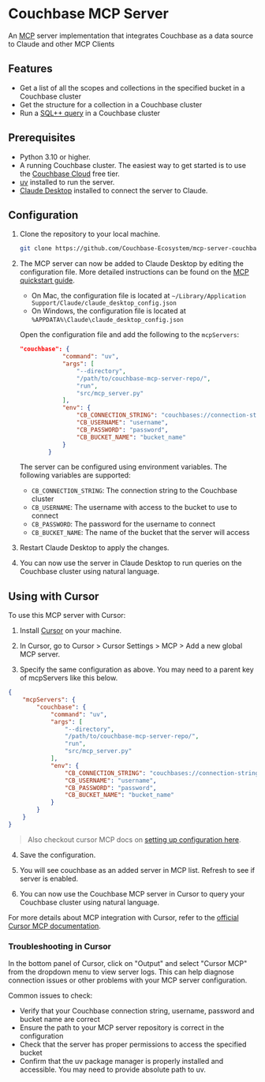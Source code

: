 # Couchbase MCP Server

An [MCP](https://modelcontextprotocol.io/) server implementation that integrates Couchbase as a data source to Claude and other MCP Clients

## Features

- Get a list of all the scopes and collections in the specified bucket in a Couchbase cluster
- Get the structure for a collection in a Couchbase cluster
- Run a [SQL++ query](https://www.couchbase.com/sqlplusplus/) in a Couchbase cluster

## Prerequisites

- Python 3.10 or higher.
- A running Couchbase cluster. The easiest way to get started is to use the [Couchbase Cloud](https://www.couchbase.com/products/cloud) free tier.
- [uv](https://docs.astral.sh/uv/) installed to run the server.
- [Claude Desktop](https://claude.ai/download) installed to connect the server to Claude.

## Configuration

1. Clone the repository to your local machine.

   ```bash
   git clone https://github.com/Couchbase-Ecosystem/mcp-server-couchbase.git
   ```

2. The MCP server can now be added to Claude Desktop by editing the configuration file. More detailed instructions can be found on the [MCP quickstart guide](https://modelcontextprotocol.io/quickstart/user).

   - On Mac, the configuration file is located at `~/Library/Application Support/Claude/claude_desktop_config.json`
   - On Windows, the configuration file is located at `%APPDATA%\Claude\claude_desktop_config.json`

   Open the configuration file and add the following to the `mcpServers`:

   ```json
   "couchbase": {
               "command": "uv",
               "args": [
                   "--directory",
                   "/path/to/couchbase-mcp-server-repo/",
                   "run",
                   "src/mcp_server.py"
               ],
               "env": {
                   "CB_CONNECTION_STRING": "couchbases://connection-string",
                   "CB_USERNAME": "username",
                   "CB_PASSWORD": "password",
                   "CB_BUCKET_NAME": "bucket_name"
               }
           }
   ```

   The server can be configured using environment variables. The following variables are supported:

   - `CB_CONNECTION_STRING`: The connection string to the Couchbase cluster
   - `CB_USERNAME`: The username with access to the bucket to use to connect
   - `CB_PASSWORD`: The password for the username to connect
   - `CB_BUCKET_NAME`: The name of the bucket that the server will access

3. Restart Claude Desktop to apply the changes.

4. You can now use the server in Claude Desktop to run queries on the Couchbase cluster using natural language.

## Using with Cursor

To use this MCP server with Cursor:

1. Install [Cursor](https://cursor.sh/) on your machine.

2. In Cursor, go to Cursor > Cursor Settings > MCP > Add a new global MCP server.

3. Specify the same configuration as above. You may need to a parent key of mcpServers like this below.
```json
{
    "mcpServers": {
        "couchbase": {
            "command": "uv",
            "args": [
                "--directory",
                "/path/to/couchbase-mcp-server-repo/",
                "run",
                "src/mcp_server.py"
            ],
            "env": {
                "CB_CONNECTION_STRING": "couchbases://connection-string",
                "CB_USERNAME": "username",
                "CB_PASSWORD": "password",
                "CB_BUCKET_NAME": "bucket_name"
            }
        }
    }
}
```
> Also checkout cursor MCP docs on [setting up configuration here](https://docs.cursor.com/context/model-context-protocol#configuring-mcp-servers).

4. Save the configuration.

5. You will see couchbase as an added server in MCP list. Refresh to see if server is enabled.

6. You can now use the Couchbase MCP server in Cursor to query your Couchbase cluster using natural language.

For more details about MCP integration with Cursor, refer to the [official Cursor MCP documentation](https://docs.cursor.sh/ai-features/mcp-model-context-protocol).

### Troubleshooting in Cursor

In the bottom panel of Cursor, click on "Output" and select "Cursor MCP" from the dropdown menu to view server logs. This can help diagnose connection issues or other problems with your MCP server configuration.

Common issues to check:
- Verify that your Couchbase connection string, username, password and bucket name are correct
- Ensure the path to your MCP server repository is correct in the configuration
- Check that the server has proper permissions to access the specified bucket
- Confirm that the uv package manager is properly installed and accessible. You may need to provide absolute path to uv.
